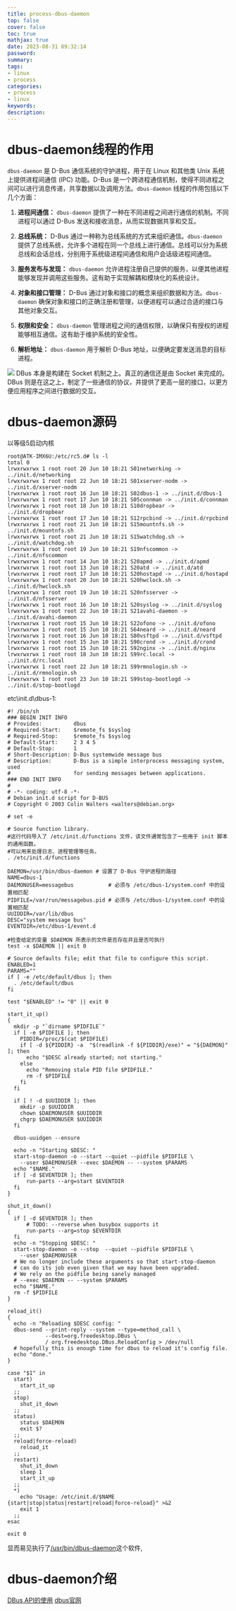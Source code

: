 ```yaml
---
title: process-dbus-daemon
top: false
cover: false
toc: true
mathjax: true
date: 2023-08-31 09:32:14
password:
summary:
tags:
- linux
- process
categories:
- process
- linux
keywords:
description:
---
```


# dbus-daemon线程的作用
`dbus-daemon` 是 D-Bus 通信系统的守护进程，用于在 Linux 和其他类 Unix 系统上提供进程间通信 (IPC) 功能。D-Bus 是一个跨进程通信机制，使得不同进程之间可以进行消息传递，共享数据以及调用方法。`dbus-daemon` 线程的作用包括以下几个方面：

1. **进程间通信：** `dbus-daemon` 提供了一种在不同进程之间进行通信的机制。不同进程可以通过 D-Bus 发送和接收消息，从而实现数据共享和交互。

2. **总线系统：** D-Bus 通过一种称为总线系统的方式来组织通信。`dbus-daemon` 提供了总线系统，允许多个进程在同一个总线上进行通信。总线可以分为系统总线和会话总线，分别用于系统级进程间通信和用户会话级进程间通信。

3. **服务发布与发现：** `dbus-daemon` 允许进程注册自己提供的服务，以便其他进程能够发现并调用这些服务。这有助于实现解耦和模块化的系统设计。

4. **对象和接口管理：** D-Bus 通过对象和接口的概念来组织数据和方法。`dbus-daemon` 确保对象和接口的正确注册和管理，以便进程可以通过合适的接口与其他对象交互。

5. **权限和安全：** `dbus-daemon` 管理进程之间的通信权限，以确保只有授权的进程能够相互通信。这有助于维护系统的安全性。

6. **解析地址：** `dbus-daemon` 用于解析 D-Bus 地址，以便确定要发送消息的目标进程。

![](process-dbus-daemon/1.png)
DBus 本身是构建在 Socket 机制之上。真正的通信还是由 Socket 来完成的。DBus 则是在这之上，制定了一些通信的协议，并提供了更高一层的接口，以更方便应用程序之间进行数据的交互。

# dbus-daemon源码
以等级5启动内核
```shell
root@ATK-IMX6U:/etc/rc5.d# ls -l
total 0
lrwxrwxrwx 1 root root 20 Jun 10 18:21 S01networking -> ../init.d/networking
lrwxrwxrwx 1 root root 22 Jun 10 18:21 S01xserver-nodm -> ../init.d/xserver-nodm
lrwxrwxrwx 1 root root 16 Jun 10 18:21 S02dbus-1 -> ../init.d/dbus-1
lrwxrwxrwx 1 root root 17 Jun 10 18:21 S05connman -> ../init.d/connman
lrwxrwxrwx 1 root root 18 Jun 10 18:21 S10dropbear -> ../init.d/dropbear
lrwxrwxrwx 1 root root 17 Jun 10 18:21 S12rpcbind -> ../init.d/rpcbind
lrwxrwxrwx 1 root root 21 Jun 10 18:21 S15mountnfs.sh -> ../init.d/mountnfs.sh
lrwxrwxrwx 1 root root 21 Jun 10 18:21 S15watchdog.sh -> ../init.d/watchdog.sh
lrwxrwxrwx 1 root root 19 Jun 10 18:21 S19nfscommon -> ../init.d/nfscommon
lrwxrwxrwx 1 root root 14 Jun 10 18:21 S20apmd -> ../init.d/apmd
lrwxrwxrwx 1 root root 13 Jun 10 18:21 S20atd -> ../init.d/atd
lrwxrwxrwx 1 root root 17 Jun 10 18:21 S20hostapd -> ../init.d/hostapd
lrwxrwxrwx 1 root root 20 Jun 10 18:21 S20hwclock.sh -> ../init.d/hwclock.sh
lrwxrwxrwx 1 root root 19 Jun 10 18:21 S20nfsserver -> ../init.d/nfsserver
lrwxrwxrwx 1 root root 16 Jun 10 18:21 S20syslog -> ../init.d/syslog
lrwxrwxrwx 1 root root 22 Jun 10 18:21 S21avahi-daemon -> ../init.d/avahi-daemon
lrwxrwxrwx 1 root root 15 Jun 10 18:21 S22ofono -> ../init.d/ofono
lrwxrwxrwx 1 root root 15 Jun 10 18:21 S64neard -> ../init.d/neard
lrwxrwxrwx 1 root root 16 Jun 10 18:21 S80vsftpd -> ../init.d/vsftpd
lrwxrwxrwx 1 root root 15 Jun 10 18:21 S90crond -> ../init.d/crond
lrwxrwxrwx 1 root root 15 Jun 10 18:21 S92nginx -> ../init.d/nginx
lrwxrwxrwx 1 root root 18 Jun 10 18:21 S99rc.local -> ../init.d/rc.local
lrwxrwxrwx 1 root root 22 Jun 10 18:21 S99rmnologin.sh -> ../init.d/rmnologin.sh
lrwxrwxrwx 1 root root 23 Jun 10 18:21 S99stop-bootlogd -> ../init.d/stop-bootlogd
```
etc\init.d\dbus-1:
```shell
#! /bin/sh
### BEGIN INIT INFO
# Provides:          dbus
# Required-Start:    $remote_fs $syslog
# Required-Stop:     $remote_fs $syslog
# Default-Start:     2 3 4 5
# Default-Stop:      1
# Short-Description: D-Bus systemwide message bus
# Description:       D-Bus is a simple interprocess messaging system, used
#                    for sending messages between applications.
### END INIT INFO
#
# -*- coding: utf-8 -*-
# Debian init.d script for D-BUS
# Copyright © 2003 Colin Walters <walters@debian.org>

# set -e

# Source function library.
#这行代码导入了 /etc/init.d/functions 文件，该文件通常包含了一些用于 init 脚本的通用函数。
#可以用来处理日志、进程管理等任务。
. /etc/init.d/functions

DAEMON=/usr/bin/dbus-daemon # 设置了 D-Bus 守护进程的路径
NAME=dbus-1
DAEMONUSER=messagebus           # 必须与 /etc/dbus-1/system.conf 中的设置相匹配
PIDFILE=/var/run/messagebus.pid # 必须与 /etc/dbus-1/system.conf 中的设置相匹配
UUIDDIR=/var/lib/dbus
DESC="system message bus"
EVENTDIR=/etc/dbus-1/event.d

#检查给定的变量 $DAEMON 所表示的文件是否存在并且是否可执行
test -x $DAEMON || exit 0

# Source defaults file; edit that file to configure this script.
ENABLED=1
PARAMS=""
if [ -e /etc/default/dbus ]; then
  . /etc/default/dbus
fi

test "$ENABLED" != "0" || exit 0

start_it_up()
{
  mkdir -p "`dirname $PIDFILE`"
  if [ -e $PIDFILE ]; then
    PIDDIR=/proc/$(cat $PIDFILE)
    if [ -d ${PIDDIR} -a  "$(readlink -f ${PIDDIR}/exe)" = "${DAEMON}" ]; then 
      echo "$DESC already started; not starting."
    else
      echo "Removing stale PID file $PIDFILE."
      rm -f $PIDFILE
    fi
  fi

  if [ ! -d $UUIDDIR ]; then
    mkdir -p $UUIDDIR
    chown $DAEMONUSER $UUIDDIR
    chgrp $DAEMONUSER $UUIDDIR
  fi
 
  dbus-uuidgen --ensure  

  echo -n "Starting $DESC: "
  start-stop-daemon -o --start --quiet --pidfile $PIDFILE \
    --user $DAEMONUSER --exec $DAEMON -- --system $PARAMS
  echo "$NAME."
  if [ -d $EVENTDIR ]; then
      run-parts --arg=start $EVENTDIR
  fi
}

shut_it_down()
{
  if [ -d $EVENTDIR ]; then
      # TODO: --reverse when busybox supports it
      run-parts --arg=stop $EVENTDIR
  fi
  echo -n "Stopping $DESC: "
  start-stop-daemon -o --stop  --quiet --pidfile $PIDFILE \
    --user $DAEMONUSER
  # We no longer include these arguments so that start-stop-daemon
  # can do its job even given that we may have been upgraded.
  # We rely on the pidfile being sanely managed
  # --exec $DAEMON -- --system $PARAMS
  echo "$NAME."
  rm -f $PIDFILE
}

reload_it()
{
  echo -n "Reloading $DESC config: "
  dbus-send --print-reply --system --type=method_call \
            --dest=org.freedesktop.DBus \
            / org.freedesktop.DBus.ReloadConfig > /dev/null
  # hopefully this is enough time for dbus to reload it's config file.
  echo "done."
}

case "$1" in
  start)
    start_it_up
  ;;
  stop)
    shut_it_down
  ;;
  status)
    status $DAEMON
    exit $?
  ;;
  reload|force-reload)
    reload_it
  ;;
  restart)
    shut_it_down
    sleep 1
    start_it_up
  ;;
  *)
    echo "Usage: /etc/init.d/$NAME {start|stop|status|restart|reload|force-reload}" >&2
    exit 1
  ;;
esac

exit 0
```
显而易见执行了[/usr/bin/dbus-daemon](https://dbus.freedesktop.org/doc/dbus-daemon.1.html)这个软件,

# dbus-daemon介绍
[DBus API的使用](https://blog.csdn.net/f110300641/article/details/106822511)
[dbus官网](https://www.freedesktop.org/wiki/Software/dbus/#sourcecode)